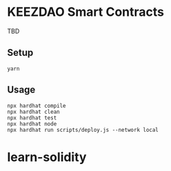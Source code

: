 # KEEZDAO Smart Contracts

TBD

## Setup

```shell
yarn
```

## Usage

```shell
npx hardhat compile
npx hardhat clean
npx hardhat test
npx hardhat node
npx hardhat run scripts/deploy.js --network local
```
# learn-solidity
